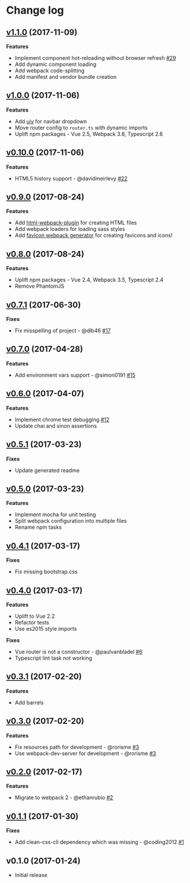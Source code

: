 # Change log

## [v1.1.0] (2017-11-09)

**Features**

* Implement component hot-reloading without browser refresh [#29]
* Add dynamic component loading
* Add webpack code-splitting
* Add manifest and vendor bundle creation

## [v1.0.0] (2017-11-06)

**Features**

* Add [uiv](https://uiv.wxsm.space/) for navbar dropdown
* Move router config to `router.ts` with dynamic imports
* Uplift npm packages - Vue 2.5, Webpack 3.8, Typescript 2.6

## [v0.10.0] (2017-11-06)

**Features**

* HTML5 history support - @davidmeirlevy [#22]

## [v0.9.0] (2017-08-24)

**Features**

* Add [html-webpack-plugin](https://github.com/jantimon/html-webpack-plugin) for creating HTML files
* Add webpack loaders for loading sass styles
* Add [favicon webpack generator](https://github.com/jantimon/favicons-webpack-plugin) for creating favicons and icons!

## [v0.8.0] (2017-08-24)

**Features**

* Uplift npm packages - Vue 2.4, Webpack 3.5, Typescript 2.4
* Remove PhantomJS

## [v0.7.1] (2017-06-30)

**Fixes**

* Fix misspelling of project - @dlb46 [#17]

## [v0.7.0] (2017-04-28)

**Features**

* Add environment vars support - @simon0191 [#15]

## [v0.6.0] (2017-04-07)

**Features**

* Implement chrome test debugging [#12]
* Update chai and sinon assertions

## [v0.5.1] (2017-03-23)

**Fixes**

* Update generated readme

## [v0.5.0] (2017-03-23)

**Features**

* Implement mocha for unit testing
* Split webpack configuration into multiple files
* Rename npm tasks

## [v0.4.1] (2017-03-17)

**Fixes**

* Fix missing bootstrap.css


## [v0.4.0] (2017-03-17)

**Features**

* Uplift to Vue 2.2
* Refactor tests
* Use es2015 style imports

**Fixes**

* Vue router is not a constructor - @paulvanbladel [#6]
* Typescript lint task not working


## [v0.3.1] (2017-02-20)

**Features**

* Add barrels


## [v0.3.0] (2017-02-20)

**Features**

* Fix resources path for development - @rorisme [#3]
* Use webpack-dev-server for development - @rorisme [#3]


## [v0.2.0] (2017-02-17)

**Features**

*  Migrate to webpack 2 - @ethanrubio [#2]


## [v0.1.1] (2017-01-30)

**Fixes**

*  Add clean-css-cli dependency which was missing - @coding2012 [#1]


## v0.1.0 (2017-01-24)

*  Initial release

[#29]: https://github.com/ducksoupdev/vue-webpack-typescript/pull/29
[#22]: https://github.com/ducksoupdev/vue-webpack-typescript/pull/22
[#17]: https://github.com/ducksoupdev/vue-webpack-typescript/pull/17
[#15]: https://github.com/ducksoupdev/vue-webpack-typescript/pull/15
[#12]: https://github.com/ducksoupdev/vue-webpack-typescript/pull/12
[#6]: https://github.com/ducksoupdev/vue-webpack-typescript/pull/6
[#3]: https://github.com/ducksoupdev/vue-webpack-typescript/pull/3
[#2]: https://github.com/ducksoupdev/vue-webpack-typescript/pull/2
[#1]: https://github.com/ducksoupdev/vue-webpack-typescript/pull/1
[v1.1.0]: https://github.com/ducksoupdev/vue-webpack-typescript/compare/v1.0.0...v1.1.0
[v1.0.0]: https://github.com/ducksoupdev/vue-webpack-typescript/compare/v0.10.0...v1.0.0
[v0.10.0]: https://github.com/ducksoupdev/vue-webpack-typescript/compare/v0.9.0...v0.10.0
[v0.9.0]: https://github.com/ducksoupdev/vue-webpack-typescript/compare/v0.8.0...v0.9.0
[v0.8.0]: https://github.com/ducksoupdev/vue-webpack-typescript/compare/v0.7.1...v0.8.0
[v0.7.1]: https://github.com/ducksoupdev/vue-webpack-typescript/compare/v0.7.0...v0.7.1
[v0.7.0]: https://github.com/ducksoupdev/vue-webpack-typescript/compare/v0.6.0...v0.7.0
[v0.6.0]: https://github.com/ducksoupdev/vue-webpack-typescript/compare/v0.5.1...v0.6.0
[v0.5.1]: https://github.com/ducksoupdev/vue-webpack-typescript/compare/v0.5.0...v0.5.1
[v0.5.0]: https://github.com/ducksoupdev/vue-webpack-typescript/compare/v0.4.1...v0.5.0
[v0.4.1]: https://github.com/ducksoupdev/vue-webpack-typescript/compare/v0.4.0...v0.4.1
[v0.4.0]: https://github.com/ducksoupdev/vue-webpack-typescript/compare/v0.3.1...v0.4.0
[v0.3.1]: https://github.com/ducksoupdev/vue-webpack-typescript/compare/v0.2.0...v0.3.1
[v0.3.0]: https://github.com/ducksoupdev/vue-webpack-typescript/compare/v0.2.0...v0.3.0
[v0.2.0]: https://github.com/ducksoupdev/vue-webpack-typescript/compare/v0.1.1...v0.2.0
[v0.1.1]: https://github.com/ducksoupdev/vue-webpack-typescript/compare/v0.1.0...v0.1.1
